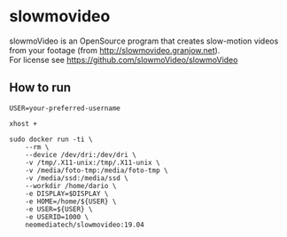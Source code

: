 # slowmovideo
slowmoVideo is an OpenSource program that creates slow-motion videos from your footage (from http://slowmovideo.granjow.net).  
For license see https://github.com/slowmoVideo/slowmoVideo

## How to run
```
USER=your-preferred-username

xhost +

sudo docker run -ti \
    --rm \
    --device /dev/dri:/dev/dri \
    -v /tmp/.X11-unix:/tmp/.X11-unix \
    -v /media/foto-tmp:/media/foto-tmp \
    -v /media/ssd:/media/ssd \
    --workdir /home/dario \
    -e DISPLAY=$DISPLAY \
    -e HOME=/home/${USER} \
    -e USER=${USER} \
    -e USERID=1000 \
    neomediatech/slowmovideo:19.04
```
